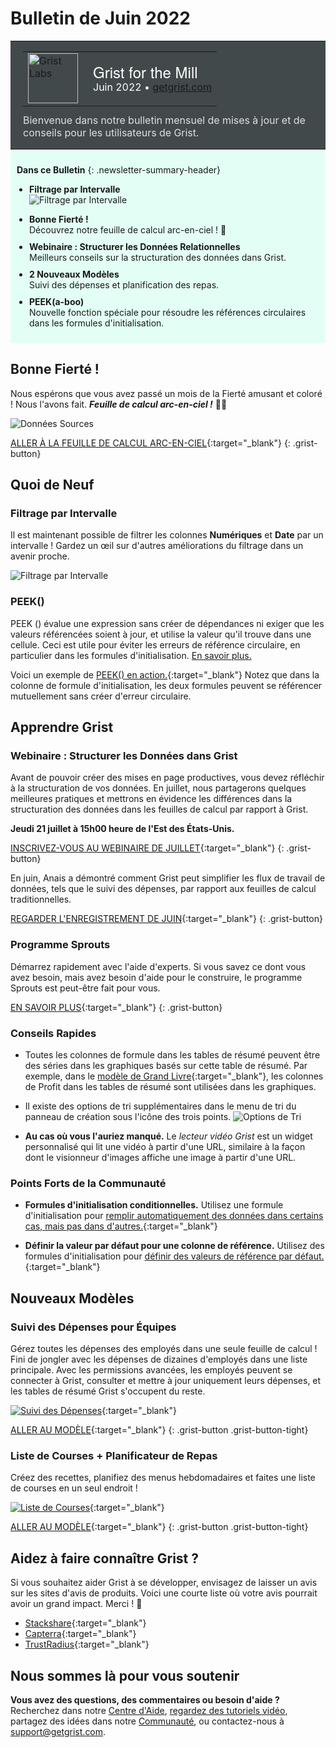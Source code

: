 # Bulletin de Juin 2022

<style>
  /* restore some poorly overridden defaults */
  .newsletter-header .table {
    background-color: initial;
    border: initial;
  }
  .newsletter-header .table > tbody > tr > td {
    padding: initial;
    border: initial;
    vertical-align: initial;
  }
  .newsletter-header img.header-img {
    padding: initial;
    max-width: initial;
    display: initial;
    padding: initial;
    line-height: initial;
    background-color: initial;
    border: initial;
    border-radius: initial;
    margin: initial;
  }

  /* copy newsletter styles, with a prefix for sufficient specificity */
  .newsletter-header .header {
    border: none;
    padding: 0;
    margin: 0;
  }
  .newsletter-header table > tbody > tr > td.header-image {
    width: 80px;
    padding-right: 16px;
  }
  .newsletter-header table > tbody > tr > td.header-text {
    background-color: #42494B;
    padding: 16px 20px;
  }
  .newsletter-header table.header-top {
    border: none;
    padding: 0;
    margin: 0;
    width: 100%;
  }
  .header-title {
    font-family: Helvetica Neue, Helvetica, Arial, sans-serif;
    font-size: 24px;
    line-height: 28px;
    color: #FFFFFF;
  }
  .header-month {
    color: #FFFFFF;
  }
  .header-welcome {
    margin-top: 12px;
    color: #FFFFFF;
  }
  .newsletter-summary {
    background-color: #e3fff5;
    margin: 0;
    padding: 10px;
  }
  .newsletter-summary-header {
    text-align: center;
    padding-bottom: 10px;
    border-bottom: 1px solid lightgrey;
  }
  .newsletter-summary ul {
    padding-left: 20px;
  }
  .newsletter-summary li {
    margin-bottom: 10px;
  }
  .newsletter-summary li p {
    margin: 0px
  }
</style>
<div class="newsletter-header">
<table class="header" cellpadding="0" cellspacing="0" border="0"><tr>
  <td class="header-text">
    <table class="header-top"><tr>
      <td class="header-image">
        <a href="https://www.getgrist.com">
          <img class="header-img" src="/images/newsletters/grist-labs.png" width="80" height="80" alt="Grist Labs" border="0">
        </a>
      </td>
      <td class="header-top-text">
        <div class="header-title">Grist for the Mill</div>
        <div class="header-month">Juin 2022
          &#8226; <a href="https://www.getgrist.com/">getgrist.com</a></div>
      </td>
    </tr></table>
    <div class="header-welcome" style="color: #e0e0e0;">
      Bienvenue dans notre bulletin mensuel de mises à jour et de conseils pour les utilisateurs de Grist.
    </div>
  </td>
</tr></table>
</div>

<div class="newsletter-summary row" markdown="1">

**Dans ce Bulletin**
{: .newsletter-summary-header}

<div class="col-md-6" markdown="1">

* **Filtrage par Intervalle**

    ![Filtrage par Intervalle](../images/newsletters/2022-06/range-filtering.PNG)

</div>

<div class="col-md-6" markdown="1">

* **Bonne Fierté !**

    Découvrez notre feuille de calcul arc-en-ciel ! 🌈

* **Webinaire : Structurer les Données Relationnelles**

    Meilleurs conseils sur la structuration des données dans Grist.

* **2 Nouveaux Modèles**

    Suivi des dépenses et planification des repas.

* **PEEK(a-boo)**

    Nouvelle fonction spéciale pour résoudre les références circulaires dans les formules d'initialisation.  

</div>

</div>

## Bonne Fierté !

Nous espérons que vous avez passé un mois de la Fierté amusant et coloré ! Nous l'avons fait. ***Feuille de calcul arc-en-ciel !*** 🏳‍🌈

![Données Sources](../images/newsletters/2022-06/grist-pride.gif)

[ALLER À LA FEUILLE DE CALCUL ARC-EN-CIEL](https://public.getgrist.com/3B5xAyMz4Tc5/Pride-Flag){:target="\_blank"}
{: .grist-button}

## Quoi de Neuf

### Filtrage par Intervalle

Il est maintenant possible de filtrer les colonnes **Numériques** et **Date** par un intervalle ! Gardez un œil sur d'autres améliorations du filtrage dans un avenir proche.

![Filtrage par Intervalle](../images/newsletters/2022-06/numeric-filtering.gif)

### PEEK()

PEEK () évalue une expression sans créer de dépendances ni exiger que les valeurs référencées soient à jour, et utilise la valeur qu'il trouve dans une cellule. Ceci est utile pour éviter les erreurs de référence circulaire, en particulier dans les formules d'initialisation. [En savoir plus.](../functions.md#peek)

Voici un exemple de [PEEK() en action.](https://public.getgrist.com/8gwbBVmafAac/PEEK-for-trigger-formulas/m/fork){:target="\_blank"} Notez que dans la colonne de formule d'initialisation, les deux formules peuvent se référencer mutuellement sans créer d'erreur circulaire.

## Apprendre Grist

### Webinaire : Structurer les Données dans Grist

Avant de pouvoir créer des mises en page productives, vous devez réfléchir à la structuration de vos données. En juillet, nous partagerons quelques meilleures pratiques et mettrons en évidence les différences dans la structuration des données dans les feuilles de calcul par rapport à Grist.

**Jeudi 21 juillet à 15h00 heure de l'Est des États-Unis.**

[INSCRIVEZ-VOUS AU WEBINAIRE DE JUILLET](https://www.getgrist.com/learn-grist-webinar/){:target="\_blank"}
{: .grist-button}

En juin, Anais a démontré comment Grist peut simplifier les flux de travail de données, tels que le suivi des dépenses, par rapport aux feuilles de calcul traditionnelles.

[REGARDER L'ENREGISTREMENT DE JUIN](https://www.youtube.com/watch?v=27sP9t-Q4m4){:target="\_blank"}
{: .grist-button}

### Programme Sprouts

Démarrez rapidement avec l'aide d'experts. Si vous savez ce dont vous avez besoin, mais avez besoin d'aide pour le construire, le programme Sprouts est peut-être fait pour vous.

[EN SAVOIR PLUS](https://www.getgrist.com/sprouts-program/){:target="\_blank"}
{: .grist-button}

### Conseils Rapides

* Toutes les colonnes de formule dans les tables de résumé peuvent être des séries dans les graphiques basés sur cette table de résumé. Par exemple, dans le [modèle de Grand Livre](https://templates.getgrist.com/2YwYBWpREY2a/General-Ledger/){:target="\_blank"}, les colonnes de Profit dans les tables de résumé sont utilisées dans les graphiques.

* Il existe des options de tri supplémentaires dans le menu de tri du panneau de création sous l'icône des trois points.
![Options de Tri](../images/newsletters/2022-06/sort-menu.png)

* **Au cas où vous l'auriez manqué.** Le *lecteur vidéo Grist* est un widget personnalisé qui lit une vidéo à partir d'une URL, similaire à la façon dont le visionneur d'images affiche une image à partir d'une URL.

### Points Forts de la Communauté

* **Formules d'initialisation conditionnelles.** Utilisez une formule d'initialisation pour [remplir automatiquement des données dans certains cas, mais pas dans d'autres.](https://community.getgrist.com/t/conditional-trigger-formulas/1098){:target="\_blank"}

* **Définir la valeur par défaut pour une colonne de référence.** Utilisez des formules d'initialisation pour [définir des valeurs de référence par défaut.](https://community.getgrist.com/t/setting-default-value-for-a-reference-column/1080){:target="\_blank"}

## Nouveaux Modèles

### Suivi des Dépenses pour Équipes

Gérez toutes les dépenses des employés dans une seule feuille de calcul ! Fini de jongler avec les dépenses de dizaines d'employés dans une liste principale. Avec les permissions avancées, les employés peuvent se connecter à Grist, consulter et mettre à jour uniquement leurs dépenses, et les tables de résumé Grist s'occupent du reste.

[![Suivi des Dépenses](../images/newsletters/2022-06/expense-tracking.png)](https://templates.getgrist.com/55Q2EtTbFvB1/Expense-Tracking-for-Teamss){:target="\_blank"}

[ALLER AU MODÈLE](https://templates.getgrist.com/55Q2EtTbFvB1/Expense-Tracking-for-Teams){:target="\_blank"}
{: .grist-button .grist-button-tight}

### Liste de Courses + Planificateur de Repas

Créez des recettes, planifiez des menus hebdomadaires et faites une liste de courses en un seul endroit !

[![Liste de Courses](../images/newsletters/2022-06/grocery-list.png)](https://templates.getgrist.com/cMQA7uuBbtMW/-Grocery-List-Meal-Planner){:target="\_blank"}

[ALLER AU MODÈLE](https://templates.getgrist.com/cMQA7uuBbtMW/-Grocery-List-Meal-Planner){:target="\_blank"}
{: .grist-button .grist-button-tight}

## Aidez à faire connaître Grist ?
Si vous souhaitez aider Grist à se développer, envisagez de laisser un avis sur les sites d'avis de produits. Voici une courte liste où votre avis pourrait avoir un grand impact. Merci ! 🙏

* [Stackshare](https://stackshare.io/getgrist){:target="\_blank"}
* [Capterra](https://www.capterra.com/p/232821/Grist/){:target="\_blank"}
* [TrustRadius](https://www.trustradius.com/products/grist/){:target="\_blank"}

## Nous sommes là pour vous soutenir

**Vous avez des questions, des commentaires ou besoin d'aide ?** Recherchez dans notre [Centre d'Aide](../index.md), [regardez des tutoriels vidéo](https://www.youtube.com/channel/UCx0ioQrrC-bIrkmZ7ZULr0g/playlists), partagez des idées dans notre [Communauté](https://community.getgrist.com), ou contactez-nous à <support@getgrist.com>.